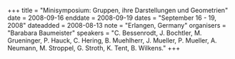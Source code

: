 +++
title = "Minisymposium: Gruppen, ihre Darstellungen und Geometrien"
date = 2008-09-16
enddate = 2008-09-19
dates = "September 16 - 19, 2008"
dateadded = 2008-08-13
note = "Erlangen, Germany"
organisers = "Barabara Baumeister"
speakers = "C. Bessenrodt, J. Bochtler, M. Grueninger, P. Hauck, C. Hering, B. Muehlherr, J. Mueller, P. Mueller, A. Neumann, M. Stroppel, G. Stroth, K. Tent, B. Wilkens."
+++
